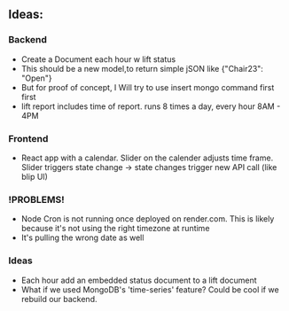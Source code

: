 ## Ideas:

### Backend
- Create a Document each hour w lift status
- This should be a new model,to return simple jSON like {"Chair23": "Open"}
- But for proof of concept, I Will try to use insert mongo command first first
- lift report includes time of report. runs 8 times a day, every hour 8AM - 4PM

### Frontend
- React app with a calendar. Slider on the calender adjusts time frame. Slider triggers state change -> state changes trigger new API call (like blip UI)

### !PROBLEMS!
- Node Cron is not running once deployed on render.com. This is likely because it's not using the right timezone at runtime
- It's pulling the wrong date as well


### Ideas
- Each hour add an embedded status document to a lift document
- What if we used MongoDB's 'time-series' feature? Could be cool if we rebuild our backend.